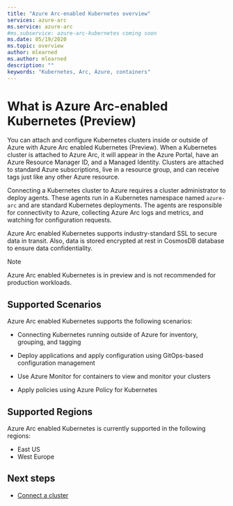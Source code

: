 ```yaml
---
title: "Azure Arc-enabled Kubernetes overview"
services: azure-arc
ms.service: azure-arc
#ms.subservice: azure-arc-kubernetes coming soon
ms.date: 05/19/2020
ms.topic: overview
author: mlearned
ms.author: mlearned
description: ""
keywords: "Kubernetes, Arc, Azure, containers"
---
```


# What is Azure Arc-enabled Kubernetes (Preview)

You can attach and configure Kubernetes clusters inside or outside of Azure with Azure Arc enabled Kubernetes (Preview). When a Kubernetes cluster is attached to Azure Arc, it will appear in the Azure Portal, have an Azure Resource Manager ID, and a Managed Identity. Clusters are attached to standard Azure subscriptions, live in a resource group, and can receive tags just like any other Azure resource.

Connecting a Kubernetes cluster to Azure requires a cluster administrator to deploy agents. These agents run in a Kubernetes namespace named `azure-arc` and are standard Kubernetes deployments. The agents are responsible for connectivity to Azure, collecting Azure Arc logs and metrics, and watching for configuration requests.

Azure Arc enabled Kubernetes supports industry-standard SSL to secure data in transit. Also, data is stored encrypted at rest in CosmosDB database to ensure data confidentiality.

 > [!NOTE]
> Azure Arc enabled Kubernetes is in preview and is not recommended for production workloads.


## Supported Scenarios

Azure Arc enabled Kubernetes supports the following scenarios:

* Connecting Kubernetes running outside of Azure for inventory, grouping, and tagging

* Deploy applications and apply configuration using GitOps-based configuration management

* Use Azure Monitor for containers to view and monitor your clusters

* Apply policies using Azure Policy for Kubernetes

## Supported Regions

Azure Arc enabled Kubernetes is currently supported in the following regions:

* East US
* West Europe

## Next steps

* [Connect a cluster](./connect-cluster.md)
